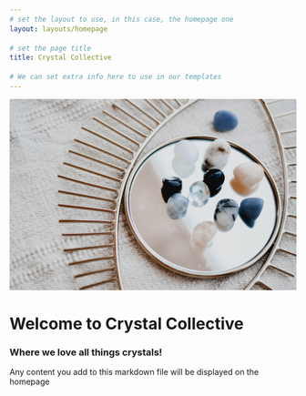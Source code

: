 ```yaml
---
# set the layout to use, in this case, the homepage one
layout: layouts/homepage

# set the page title
title: Crystal Collective

# We can set extra info here to use in our templates
---
```


<img src="assets/images/hero.jpg" width="800"> 





# Welcome to Crystal Collective

### Where we love all things crystals!

Any content you add to this markdown file will be displayed on the homepage 